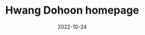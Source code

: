 ---
# Leave the homepage title empty to use the site title
title: "Hwang Dohoon homepage"
date: 2022-10-24
type: landing

design:
  # Default section spacing
  spacing: "6rem"

sections:
  - block: resume-biography-3
    content:
      # Choose a user profile to display (a folder name within `content/authors/`)
      username: admin
      text: ""
      # Show a call-to-action button under your biography? (optional)
      button:
        text: Download resume
        url: uploads/resume.pdf
    design:
      css_class: dark
      background:
        color: black
        image:
          # Add your image background to `assets/media/`.
          filename: stacked-peaks.svg
          filters:
            brightness: 1.0
          size: cover
          position: center
          parallax: false
  - block: markdown
    content:
      title: ' SUMMARY '
      subtitle: ''
      text: |-
        
        Hello, I'm Hwang Do Hoon.
        
        I am a student at Chonbuk National University and have a double major in the Department of International Science and Engineering and Computer Artificial Intelligence.
        I've used Kotlin, C, C++, SQL, Node.js, Flutter.

        We run a complex fashion brand called 'Ohread', which likes clothes and books and melts book culture into clothes.

        I worked as a video planner at a fashion YouTube company and experienced content planning, video planning, and filming assistance.
    design:
      columns: '1'
  - block: collection
    id: papers
    content:
      title: subjects in class
      filters:
        folders:
          - publication
        featured_only: true
    design:
      view: article-grid
      columns: 3
  - block: collection
    content:
      title: class-related links
      text: ""
      filters:
        folders:
          - publication
        exclude_featured: false
    design:
      view: citation
  - block: collection
    id: talks
    content:
      title: Club
      filters:
        folders:
          - event
    design:
      view: article-grid
      columns: 1
---